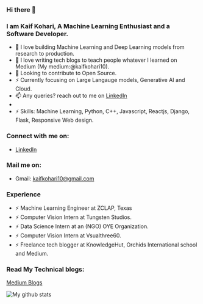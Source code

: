 ### Hi there 👋 
### I am Kaif Kohari, A Machine Learning Enthusiast and a Software Developer.

* 🔭 I love building Machine Learning and Deep Learning models from research to production.
* 🔭 I love writing tech blogs to teach people whatever I learned on Medium (My medium:@kaifkohari10).
* 🤔 Looking to contribute to Open Source.
* ⚡ Currently focusing on Large Langauge models, Generative AI and Cloud.
* 📫 Any queries? reach out to me on [LinkedIn](https://www.linkedin.com/in/kaif-kohari-a34433190/)
* 
* ⚡ Skills: Machine Learning, Python, C++, Javascript, Reactjs, Django, Flask, Responsive Web design.


### Connect with me on:
* [LinkedIn](https://www.linkedin.com/in/kaif-kohari-a34433190/)


### Mail me on:
* Gmail: kaifkohari10@gmail.com

  


### Experience

* ⚡ Machine Learning Engineer at ZCLAP, Texas
* ⚡ Computer Vision Intern at Tungsten Studios.
* ⚡ Data Science Intern at an (NGO) OYE Organization.
* ⚡ Computer Vision Intern at Vsualthree60.
* ⚡ Freelance tech blogger at KnowledgeHut, Orchids International school and Medium.



### Read My Technical blogs:
[Medium Blogs](https://medium.com/@kaifkohari10)



![My github stats](https://github-readme-stats.vercel.app/api?username=Kaif10)

